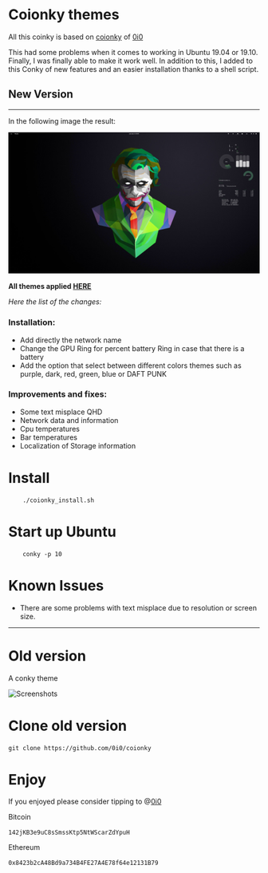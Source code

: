 # Coionky themes

All this coinky is based on [coionky](https://github.com/0i0/coionky) of [0i0](https://github.com/0i0)

This had some problems when it comes to working in Ubuntu 19.04 or 19.10. Finally, I was finally able to make it work well. In addition to this, I added to this Conky of new features and an easier installation thanks to a shell script. 

## New Version
---

In the following image the result:

![Screenshots](https://github.com/manujose94/coionky/blob/master/themes_already_applied/green.png)

**All themes applied [HERE](https://github.com/manujose94/coionky/blob/master/themes_already_applied/README.md)**

*Here the list of the changes:*

### Installation:

- Add directly the network name
- Change the GPU Ring for percent battery Ring in case that there is a battery
- Add the option that select between different colors themes such as purple, dark, red, green, blue or DAFT PUNK

### Improvements and fixes:

- Some text misplace QHD
- Network data and information
- Cpu temperatures
- Bar temperatures
- Localization of Storage information


# Install

		./coionky_install.sh

# Start up Ubuntu

		conky -p 10

# Known Issues

- There are some problems with text misplace due to resolution or screen size.

---

# Old version
A conky theme

![Screenshots](https://i.imgur.com/45If32L.png)

# Clone old version

    git clone https://github.com/0i0/coionky


# Enjoy

If you enjoyed please consider tipping to @[0i0](https://github.com/0i0)

Bitcoin

    142jKB3e9uC8sSmssKtp5NtWScarZdYpuH

Ethereum

    0x8423b2cA48Bd9a734B4FE27A4E78f64e12131B79​


